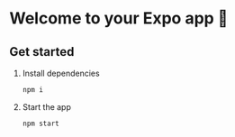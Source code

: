 # Welcome to your Expo app 👋

## Get started

1. Install dependencies

   ```bash
   npm i
   ```

2. Start the app

   ```bash
   npm start
   ```
